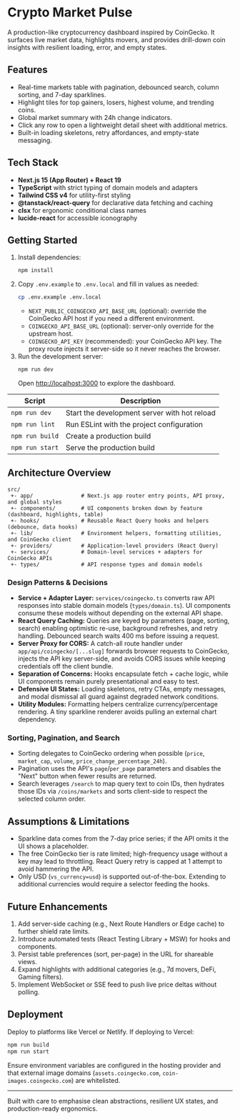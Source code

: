 # Crypto Market Pulse

A production-like cryptocurrency dashboard inspired by CoinGecko. It surfaces live market data, highlights movers, and provides drill-down coin insights with resilient loading, error, and empty states.

## Features
- Real-time markets table with pagination, debounced search, column sorting, and 7-day sparklines.
- Highlight tiles for top gainers, losers, highest volume, and trending coins.
- Global market summary with 24h change indicators.
- Click any row to open a lightweight detail sheet with additional metrics.
- Built-in loading skeletons, retry affordances, and empty-state messaging.

## Tech Stack
- **Next.js 15 (App Router) + React 19**
- **TypeScript** with strict typing of domain models and adapters
- **Tailwind CSS v4** for utility-first styling
- **@tanstack/react-query** for declarative data fetching and caching
- **clsx** for ergonomic conditional class names
- **lucide-react** for accessible iconography

## Getting Started
1. Install dependencies:
   ```bash
   npm install
   ```
2. Copy `.env.example` to `.env.local` and fill in values as needed:
   ```bash
   cp .env.example .env.local
   ```
   - `NEXT_PUBLIC_COINGECKO_API_BASE_URL` (optional): override the CoinGecko API host if you need a different environment.
   - `COINGECKO_API_BASE_URL` (optional): server-only override for the upstream host.
   - `COINGECKO_API_KEY` (recommended): your CoinGecko API key. The proxy route injects it server-side so it never reaches the browser.
3. Run the development server:
   ```bash
   npm run dev
   ```
   Open [http://localhost:3000](http://localhost:3000) to explore the dashboard.

| Script | Description |
| ------ | ----------- |
| `npm run dev` | Start the development server with hot reload |
| `npm run lint` | Run ESLint with the project configuration |
| `npm run build` | Create a production build |
| `npm run start` | Serve the production build |

## Architecture Overview
```
src/
 +- app/               # Next.js app router entry points, API proxy, and global styles
 +- components/        # UI components broken down by feature (dashboard, highlights, table)
 +- hooks/             # Reusable React Query hooks and helpers (debounce, data hooks)
 +- lib/               # Environment helpers, formatting utilities, and CoinGecko client
 +- providers/         # Application-level providers (React Query)
 +- services/          # Domain-level services + adapters for CoinGecko APIs
 +- types/             # API response types and domain models
```

### Design Patterns & Decisions
- **Service + Adapter Layer:** `services/coingecko.ts` converts raw API responses into stable domain models (`types/domain.ts`). UI components consume these models without depending on the external API shape.
- **React Query Caching:** Queries are keyed by parameters (page, sorting, search) enabling optimistic re-use, background refreshes, and retry handling. Debounced search waits 400 ms before issuing a request.
- **Server Proxy for CORS:** A catch-all route handler under `app/api/coingecko/[...slug]` forwards browser requests to CoinGecko, injects the API key server-side, and avoids CORS issues while keeping credentials off the client bundle.
- **Separation of Concerns:** Hooks encapsulate fetch + cache logic, while UI components remain purely presentational and easy to test.
- **Defensive UI States:** Loading skeletons, retry CTAs, empty messages, and modal dismissal all guard against degraded network conditions.
- **Utility Modules:** Formatting helpers centralize currency/percentage rendering. A tiny sparkline renderer avoids pulling an external chart dependency.

### Sorting, Pagination, and Search
- Sorting delegates to CoinGecko ordering when possible (`price`, `market_cap`, `volume`, `price_change_percentage_24h`).
- Pagination uses the API's `page`/`per_page` parameters and disables the "Next" button when fewer results are returned.
- Search leverages `/search` to map query text to coin IDs, then hydrates those IDs via `/coins/markets` and sorts client-side to respect the selected column order.

## Assumptions & Limitations
- Sparkline data comes from the 7-day price series; if the API omits it the UI shows a placeholder.
- The free CoinGecko tier is rate limited; high-frequency usage without a key may lead to throttling. React Query retry is capped at 1 attempt to avoid hammering the API.
- Only USD (`vs_currency=usd`) is supported out-of-the-box. Extending to additional currencies would require a selector feeding the hooks.

## Future Enhancements
1. Add server-side caching (e.g., Next Route Handlers or Edge cache) to further shield rate limits.
2. Introduce automated tests (React Testing Library + MSW) for hooks and components.
3. Persist table preferences (sort, per-page) in the URL for shareable views.
4. Expand highlights with additional categories (e.g., 7d movers, DeFi, Gaming filters).
5. Implement WebSocket or SSE feed to push live price deltas without polling.

## Deployment
Deploy to platforms like Vercel or Netlify. If deploying to Vercel:
```bash
npm run build
npm run start
```
Ensure environment variables are configured in the hosting provider and that external image domains (`assets.coingecko.com`, `coin-images.coingecko.com`) are whitelisted.

---
Built with care to emphasise clean abstractions, resilient UX states, and production-ready ergonomics.
